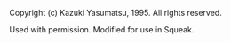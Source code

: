 Copyright (c) Kazuki Yasumatsu, 1995. All rights reserved.Used with permission.  Modified for use in Squeak.